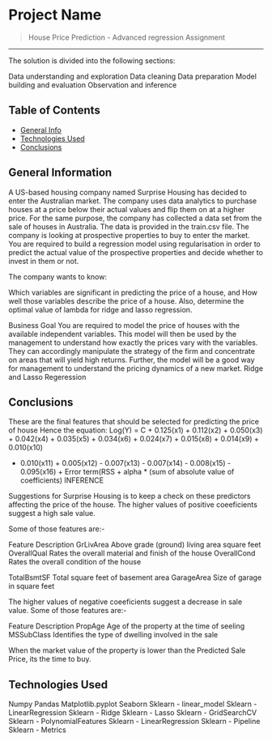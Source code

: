 # Project Name
> House Price Prediction - Advanced regression Assignment
------------------------------------------------------------------------------------------------------
The solution is divided into the following sections:

Data understanding and exploration
Data cleaning
Data preparation
Model building and evaluation
Observation and inference


## Table of Contents
* [General Info](#general-information)
* [Technologies Used](#technologies-used)
* [Conclusions](#conclusions)


## General Information
A US-based housing company named Surprise Housing has decided to enter the Australian market. 
The company uses data analytics to purchase houses at a price below their actual values and flip them on at a higher price. 
For the same purpose, the company has collected a data set from the sale of houses in Australia. 
The data is provided in the train.csv file.
The company is looking at prospective properties to buy to enter the market. 
You are required to build a regression model using regularisation in order to predict the actual value
of the prospective properties and decide whether to invest in them or not.

The company wants to know:

Which variables are significant in predicting the price of a house, and
How well those variables describe the price of a house.
Also, determine the optimal value of lambda for ridge and lasso regression.

Business Goal
You are required to model the price of houses with the available independent variables. 
This model will then be used by the management to understand how exactly the prices vary with the variables. 
They can accordingly manipulate the strategy of the firm and concentrate on areas that will yield high returns. 
Further, the model will be a good way for management to understand the pricing dynamics of a new market. 
Ridge and Lasso Regeression


## Conclusions
These are the final features that should be selected for predicting the price of house
Hence the equation:
Log(Y) = C + 0.125(x1) + 0.112(x2) + 0.050(x3) + 0.042(x4) + 0.035(x5) + 0.034(x6) + 0.024(x7) + 0.015(x8) + 0.014(x9) + 0.010(x10)
+ 0.010(x11) + 0.005(x12) - 0.007(x13) - 0.007(x14) - 0.008(x15) - 0.095(x16) + Error term(RSS + alpha * (sum of absolute value of coefficients)
INFERENCE

Suggestions for Surprise Housing is to keep a check on these predictors affecting the price of the house.
The higher values of positive coeeficients suggest a high sale value.

Some of those features are:-

Feature	Description
GrLivArea	Above grade (ground) living area square feet
OverallQual	Rates the overall material and finish of the house
OverallCond	Rates the overall condition of the house

TotalBsmtSF	Total square feet of basement area
GarageArea	Size of garage in square feet

The higher values of negative coeeficients suggest a decrease in sale value.
Some of those features are:-

Feature	Description
PropAge	Age of the property at the time of seeling
MSSubClass	Identifies the type of dwelling involved in the sale

When the market value of the property is lower than the Predicted Sale Price, its the time to buy.



## Technologies Used
Numpy
Pandas
Matplotlib.pyplot
Seaborn 
Sklearn - linear_model
Sklearn - LinearRegression
Sklearn - Ridge
Sklearn - Lasso
Sklearn - GridSearchCV
Sklearn - PolynomialFeatures
Sklearn - LinearRegression
Sklearn - Pipeline
Sklearn - Metrics

